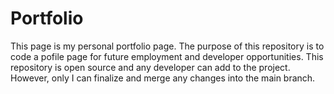 # Portfolio
This page is my personal portfolio page. 
The purpose of this repository is to code a pofile page for future employment and developer opportunities.
This repository is open source and any developer can add to the project. However, only I can finalize and merge any changes into the main branch. 
